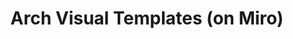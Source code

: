 ---
title: Arch Visual Templates (on Miro)
excerpt: ''
deprecated: false
hidden: false
link:
  new_tab: true
  url: https://miro.com/app/board/uXjVM_kESvI=/?share_link_id=677487521831
metadata:
  title: ''
  description: ''
  robots: noindex
next:
  description: ''
---